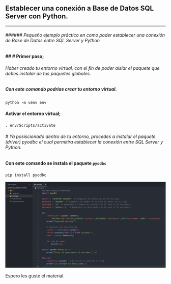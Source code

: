 ## Establecer una conexión a Base de Datos SQL Server con Python.

---

###### ###### Pequeño ejemplo práctico en como poder establecer una conexión de Base de Datos entre SQL Server y Python

#### ## # Primer paso;

###### Haber creado tu entorno virtual, con el fin de poder aislar el paquete que debes instalar de tus paquetes globales.

##### Con este comando podrias crear tu entorno virtual.

`python -m venv env`

#### Activar el entorno virtual;

`. env/Scripts/activate`

###### # Ya posiscionado dentro de tu entorno, procedes a instalar el paquete (driver) pyodbc el cual permitira establecer la conexión entre SQL Server y Python.

#### Con este comando se instala el paquete `pyodbc`

`pip install pyodbc`

![](https://raw.githubusercontent.com/urian121/imagenes-proyectos-github/master/portada.png)

<p>
Espero les guste el material. 
</p>

